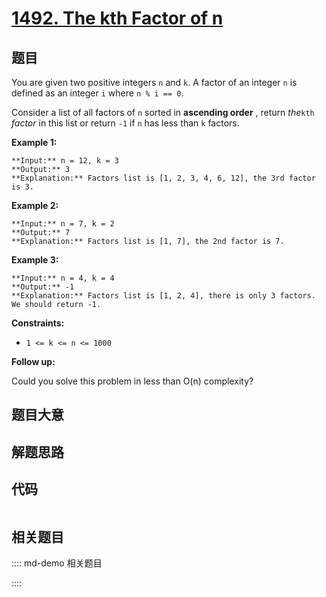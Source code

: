# [1492. The kth Factor of n](https://leetcode.com/problems/the-kth-factor-of-n)

## 题目

You are given two positive integers `n` and `k`. A factor of an integer `n` is
defined as an integer `i` where `n % i == 0`.

Consider a list of all factors of `n` sorted in **ascending order** , return
_the_`kth` _factor_ in this list or return `-1` if `n` has less than `k`
factors.



**Example 1:**

    
    
    **Input:** n = 12, k = 3
    **Output:** 3
    **Explanation:** Factors list is [1, 2, 3, 4, 6, 12], the 3rd factor is 3.
    

**Example 2:**

    
    
    **Input:** n = 7, k = 2
    **Output:** 7
    **Explanation:** Factors list is [1, 7], the 2nd factor is 7.
    

**Example 3:**

    
    
    **Input:** n = 4, k = 4
    **Output:** -1
    **Explanation:** Factors list is [1, 2, 4], there is only 3 factors. We should return -1.
    



**Constraints:**

  * `1 <= k <= n <= 1000`



**Follow up:**

Could you solve this problem in less than O(n) complexity?


## 题目大意

## 解题思路

## 代码

```javascript

```

## 相关题目

:::: md-demo 相关题目

::::
